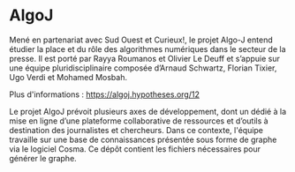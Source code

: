 # AlgoJ

Mené en partenariat avec Sud Ouest et Curieux!, le projet Algo-J entend étudier la place et du rôle des algorithmes numériques dans le secteur de la presse. Il est porté par Rayya Roumanos et Olivier Le Deuff et s’appuie sur une équipe pluridisciplinaire composée d’Arnaud Schwartz, Florian Tixier, Ugo Verdi et Mohamed Mosbah.

Plus d'informations : <https://algoj.hypotheses.org/12>

Le projet AlgoJ prévoit plusieurs axes de développement, dont un dédié à la mise en ligne d’une plateforme collaborative de ressources et d’outils à destination des journalistes et chercheurs. Dans ce contexte, l'équipe travaille sur une base de connaissances présentée sous forme de graphe via le logiciel Cosma. Ce dépôt contient les fichiers nécessaires pour générer le graphe.
